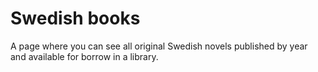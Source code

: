 # Swedish books

A page where you can see all original Swedish novels published by year and available for borrow in a library.
